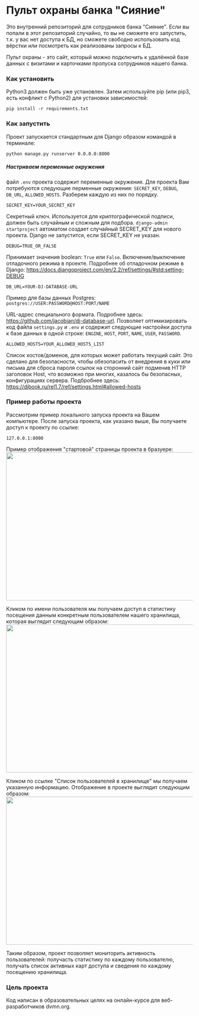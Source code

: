 # Пульт охраны банка "Сияние"
Это внутренний репозиторий для сотрудников банка "Сияние". Если вы попали в этот репозиторий случайно, то вы не сможете его запустить, т.к. у вас нет доступа к БД, 
но сможете свободно использовать код вёрстки или посмотреть как реализованы запросы к БД.

Пульт охраны - это сайт, который можно подключить к удалённой базе данных с визитами и карточками пропуска сотрудников нашего банка.

### Как установить

Python3 должен быть уже установлен. Затем используйте pip (или pip3, есть конфликт с Python2) для установки зависимостей:
```
pip install -r requirements.txt
```
### Как запустить

Проект запускается стандартным для Django образом командой в терминале:
```
python manage.py runserver 0.0.0.0:8000
```
##### Настриваем переменные окружения
файл `.env` проекта содержит переменные окружения. Для проекта Вам потребуются следующие перменные окружения:
`SECRET_KEY`, `DEBUG`, `DB_URL`, `ALLOWED_HOSTS`.
Разберем каждую из них по порядку.
```
SECRET_KEY=YOUR_SECRET_KEY
```
Секретный ключ. Используется для криптографической подписи, должен быть случайным и сложным для подбора.
`django-admin startproject` автоматом создает случайный SECRET_KEY для нового проекта.
Django не запустится, если SECRET_KEY не указан.
```
DEBUG=TRUE_OR_FALSE 
```
Принимает значения boolean: `True` или `False`.
Включение/выключение отладочного режима в проекте. Подробнее об отладочном режиме в Django:
https://docs.djangoproject.com/en/2.2/ref/settings/#std:setting-DEBUG
```
DB_URL=YOUR-DJ-DATABASE-URL
```
Пример для базы данных  Postgres: `postgres://USER:PASSWORD@HOST:PORT/NAME` 

URL-адрес специального формата. Подробнее здесь: https://github.com/jacobian/dj-database-url. 
Позволяет оптимизировать код файла `settings.py` и `.env` и содержит следующие настройки доступа к базе данных в одной строке:
`ENGINE`, `HOST`, `PORT`, `NAME`, `USER`, `PASSWORD`.

```
ALLOWED_HOSTS=YOUR_ALLOWED_HOSTS_LIST
```
Список хостов/доменов, для которых может работать текущий сайт. Это сделано для безопасности, чтобы обезопасить от внедрения в куки или письма для сброса пароля ссылок на сторонний сайт подменив HTTP заголовок Host, что возможно при многих, казалось бы безопасных, конфигурациях сервера.
Подбробнее здесь:
https://djbook.ru/rel1.7/ref/settings.html#allowed-hosts

### Пример работы проекта
Рассмотрим пример локального запуска проекта на Вашем компьютере.
После запуска проекта, как указано выше, Вы получаете доступ к проекту по ссылке:
```
127.0.0.1:8000
```

Пример отображения "стартовой" страницы проекта в бразуере:
<img src="https://i.ibb.co/s9HXBsK/2022-03-06-14-47-04.png" width="850" height="400">

Кликом по имени пользователя мы получаем доступ в статистику посещения данным конкретным пользователем нашего хранилища, которая выглядит следующим образом: 
<img src="https://i.ibb.co/JnCrBRb/2022-03-06-14-59-45.png" width="850" height="400">

Кликом по ссылке "Список пользователей в хранилище" мы получаем указанную информацию. Отображение в проекте выглядит следующим образом:
<img src="https://i.ibb.co/34K6J3x/2022-03-06-22-22-49.png" width="850" height="400">

Таким образом, проект позволяет мониторить активность пользователей: получасть статистику по каждому пользователю, получать список активных карт доступа и сведения по каждому посещению хранилища.

### Цель проекта
Код написан в образовательных целях на онлайн-курсе для веб-разработчиков dvmn.org.
